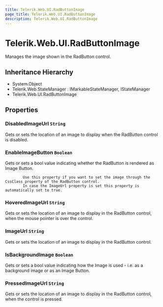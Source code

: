 ```yaml
---
title: Telerik.Web.UI.RadButtonImage
page_title: Telerik.Web.UI.RadButtonImage
description: Telerik.Web.UI.RadButtonImage
---
```


# Telerik.Web.UI.RadButtonImage

Manages the image shown in the RadButton control.

## Inheritance Hierarchy

* System.Object
* Telerik.Web.StateManager : IMarkableStateManager, IStateManager
* Telerik.Web.UI.RadButtonImage

## Properties

###  DisabledImageUrl `String`

Gets or sets the location of an image to display when the RadButton control is disabled.

###  EnableImageButton `Boolean`

Gets or sets a bool value indicating whether the RadButton is rendered as Image Button.
            
            Use this property if you want to set the image through the CssClass property of the RadButton control.
            In case the ImageUrl property is set this property is automatically set to true.

###  HoveredImageUrl `String`

Gets or sets the location of an image to display in the RadButton control, when the mouse pointer is over the control.

###  ImageUrl `String`

Gets or sets the location of an image to display in the RadButton control.

###  IsBackgroundImage `Boolean`

Gets or sets a bool value indicating how the Image is used - i.e. as a background image or as an Image Button.

###  PressedImageUrl `String`

Gets or sets the location of an image to display in the RadButton control, when the control is pressed.

